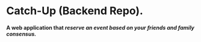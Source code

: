 # Catch-Up (Backend Repo).

#### A web application that _reserve an event based on your friends and family consensus._


